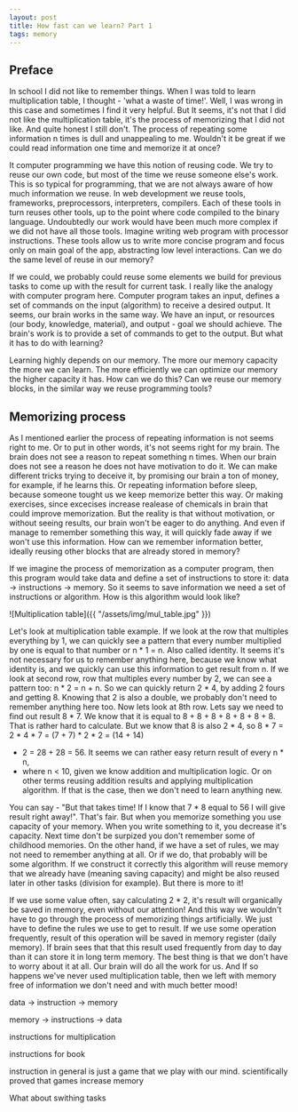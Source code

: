 ```yaml
---
layout: post
title: How fast can we learn? Part 1
tags: memory
---
```


## Preface

In school I did not like to remember things. When I was told to learn
multiplication table, I thought - 'what a waste of time!'. Well, I was wrong in
this case and sometimes I find it very helpful. But It seems, it's not that I did not
like the multiplication table, it's the process of memorizing that I did not
like. And quite honest I still don't. The process of repeating some information
n times is dull and unappealing to me. Wouldn't it be great if we could read
information one time and memorize it at once?

It computer programming we have this notion of reusing code. We try to reuse our
own code, but most of the time we reuse someone else's work. This is so typical
for programming, that we are not always aware of how much information we reuse.
In web development we reuse tools, frameworks, preprocessors, interpreters,
compilers. Each of these tools in turn reuses other tools, up to the point where
code compiled to the binary language. Undoubtedly our work would have been much
more complex if we did not have all those tools. Imagine writing web program with
processor instructions. These tools allow us to write more concise program and
focus only on main goal of the app, abstracting low level interactions.  Can we
do the same level of reuse in our memory?

If we could, we probably could reuse some elements we build for previous tasks
to come up with the result for current task. I really like the analogy with
computer program here. Computer program takes an input, defines a set of
commands on the input (algorithm) to receive a desired output. It seems, our
brain works in the same way. We have an input, or resources (our body,
knowledge, material), and output - goal we should achieve.  The brain's work is
to provide a set of commands to get to the output. But what it has to do with
learning?

Learning highly depends on our memory. The more our memory capacity the more we
can learn. The more efficiently we can optimize our memory the higher capacity
it has. How can we do this? Can we reuse our memory blocks, in the similar way
we reuse programming tools?

## Memorizing process

As I mentioned earlier the process of repeating information is not seems right
to me. Or to put in other words, it's not seems right for my brain. The brain
does not see a reason to repeat something n times. When our brain does not see
a reason he does not have motivation to do it. We can make different tricks
trying to deceive it, by promising our brain a ton of money, for example, if he
learns this.  Or repeating information before sleep, because someone tought us
we keep memorize better this way. Or making exercises, since excecises increase
realease of chemicals in brain that could improve memorization. But the reality
is that without motivation, or without seeing results, our brain won't be eager
to do anything. And even if manage to remember something this way, it will
quickly fade away if we won't use this information.  How can we remember
information better, ideally reusing other blocks that are already stored in
memory?

If we imagine the process of memorization as a computer program, then this program
would take data and define a set of instructions to store it: data ->
instructions -> memory. So it seems to save information we need a set of
instructions or algorithm. How is this algorithm would look like?

![Multiplication table]({{ "/assets/img/mul_table.jpg" }})

Let's look at multiplication table example. If we look at the row that multiples
everything by 1, we can quickly see a pattern that every number multiplied by one
is equal to that number or n * 1 = n. Also called identity. It seems it's not
necessary for us to remember anything here, because we know what identity is,
and we quickly can use this information to get result from n. If we look at
second row, row that multiples every number by 2, we can see a pattern too: n *
2 = n + n. So we can quickly return 2 * 4, by adding 2 fours and getting 8.
Knowing that 2 is also a double, we probably don't need to remember anything here
too. Now lets look at 8th row. Lets say we need to find out result 8 * 7. We know
that it is equal to 8 + 8 + 8 + 8 + 8 + 8 + 8. That is rather hard to calculate. But
we know that 8 is also 2 * 4, so 8 * 7 = 2 * 4 * 7 = (7 + 7) * 2 * 2 = (14 + 14)
* 2 = 28 + 28 = 56. It seems we can rather easy return result of every n * n,
* where n < 10, given we know addition and multiplication logic. Or on other
    terms reusing addition results and applying multiplication algorithm.  If
    that is the case, then we don't need to learn anything new.

You can say - "But that takes time! If I know that 7 * 8 equal to 56 I will give
result right away!". That's fair. But when you memorize something you use capacity
of your memory. When you write something to it, you decrease it's capacity. Next time
don't be surpized you don't remember some of childhood memories. On the other hand, if we
have a set of rules, we may not need to remember anything at all. Or if we do,
that probably will be some algorithm. If we construct it correctly this
algorithm will reuse memory that we already have (meaning saving capacity) and
might be also reused later in other tasks (division for example). But there is more to it!

If we use some value often, say calculating 2 * 2, it's result will organically be saved in
memory, even without our attention! And this way we wouldn't have to go through
the process of memorizing things artificially. We just have to define the rules we use
to get to result.  If we use some operation frequently, result of this
operation will be saved in memory register (daily memory). If brain sees that
that this result used frequently from day to day than it can store it in long term memory.
The best thing is that we don't have to worry about it at all. Our brain will
do all the work for us. And If so happens we've never used multiplication
table, then we left with memory free of information we don't need and with much
better mood!




data -> instruction -> memory

memory -> instructions -> data

instructions for multiplication

instructions for book

instruction in general is just a game that we play with our mind. scientifically
proved that games increase memory

What about swithing tasks
